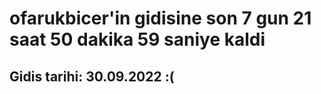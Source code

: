 # ofarukbicer'in gidisine son 7 gun 21 saat 50 dakika 59 saniye kaldi

## Gidis tarihi: 30.09.2022 :(